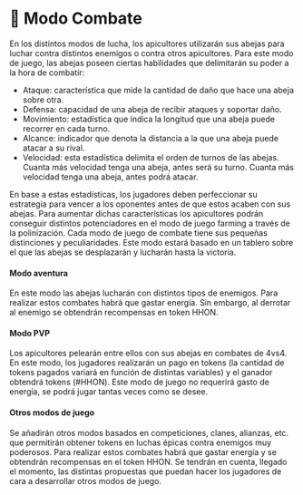 # 👊 Modo Combate

En los distintos modos de lucha, los apicultores utilizarán sus abejas para luchar contra distintos enemigos o contra otros apicultores. Para este modo de juego, las abejas poseen ciertas habilidades que delimitarán su poder a la hora de combatir: &#x20;

* Ataque: característica que mide la cantidad de daño que hace una abeja sobre otra.
* Defensa: capacidad de una abeja de recibir ataques y soportar daño.
* Movimiento: estadística que indica la longitud que una abeja puede recorrer en cada turno.&#x20;
* Alcance: indicador que denota la distancia a la que una abeja puede atacar a su rival.
* Velocidad: esta estadística delimita el orden de turnos de las abejas. Cuanta más velocidad tenga una abeja, antes será su turno. Cuanta más velocidad tenga una abeja, antes podrá atacar.

En base a estas estadísticas, los jugadores deben perfeccionar su estrategia para vencer a los oponentes antes de que estos acaben con sus abejas. Para aumentar dichas características los apicultores podrán conseguir distintos potenciadores en el modo de juego farming a través de la polinización. Cada modo de juego de combate tiene sus pequeñas distinciones y peculiaridades. Este modo estará basado en un tablero sobre el que las abejas se desplazarán y lucharán hasta la victoria. &#x20;

#### Modo aventura

En este modo las abejas lucharán con distintos tipos de enemigos. Para realizar estos combates habrá que gastar energía. Sin embargo, al derrotar al enemigo se obtendrán recompensas en token HHON. &#x20;

#### Modo PVP

Los apicultores pelearán entre ellos con sus abejas en combates de 4vs4. En este modo, los jugadores realizarán un pago en tokens (la cantidad de tokens pagados variará en función de distintas variables) y el ganador obtendrá tokens (#HHON). Este modo de juego no requerirá gasto de energía, se podrá jugar tantas veces como se desee. &#x20;

#### &#x20;Otros modos de juego

Se añadirán otros modos basados en competiciones, clanes, alianzas, etc.  que permitirán obtener tokens en luchas épicas contra enemigos muy poderosos. Para realizar estos combates habrá que gastar energía y se obtendrán recompensas en el token HHON. Se tendrán en cuenta, llegado el momento, las distintas propuestas que puedan hacer los jugadores de cara a desarrollar otros modos de juego.&#x20;
